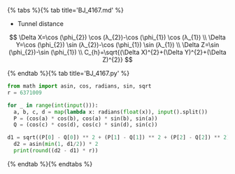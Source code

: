 {% tabs %}{% tab title='BJ_4167.md' %}

* Tunnel distance

$$
\Delta X=\cos (\phi_{2}) \cos (λ_{2})-\cos (\phi_{1}) \cos (λ_{1}) \\
\Delta Y=\cos (\phi_{2}) \sin (λ_{2})-\cos (\phi_{1}) \sin (λ_{1}) \\
\Delta Z=\sin (\phi_{2})-\sin (\phi_{1}) \\
C_{h}=\sqrt{(\Delta X)^{2}+(\Delta Y)^{2}+(\Delta Z)^{2}}
$$

{% endtab %}{% tab title='BJ_4167.py' %}

```py
from math import asin, cos, radians, sin, sqrt
r = 6371009

for _ in range(int(input())):
  a, b, c, d = map(lambda x: radians(float(x)), input().split())
  P = (cos(a) * cos(b), cos(a) * sin(b), sin(a))
  Q = (cos(c) * cos(d), cos(c) * sin(d), sin(c))

d1 = sqrt((P[0] - Q[0]) ** 2 + (P[1] - Q[1]) ** 2 + (P[2] - Q[2]) ** 2)
  d2 = asin(min(1, d1/2)) * 2
  print(round((d2 - d1) * r))
```

{% endtab %}{% endtabs %}
